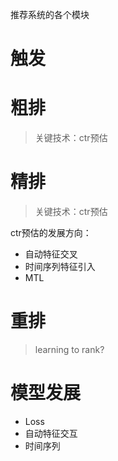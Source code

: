 推荐系统的各个模块



# 触发



# 粗排

> 关键技术：ctr预估

# 精排

> 关键技术：ctr预估

ctr预估的发展方向：

* 自动特征交叉
* 时间序列特征引入
* MTL



# 重排

> learning to rank?





# 模型发展

* Loss
* 自动特征交互
* 时间序列
